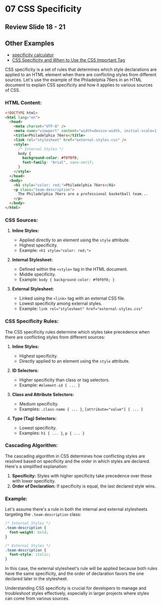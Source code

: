 # 07 CSS Specificity

## Review Slide 18 - 21

## Other Examples

* [specificity calculator](https://specificity.keegan.st/)
* [CSS Specificity and When to Use the CSS Important Tag](https://www.freecodecamp.org/news/what-is-css-specificity/)

CSS specificity is a set of rules that determines which style declarations are applied to an HTML element when there are conflicting styles from different sources. Let's use the example of the Philadelphia 76ers in an HTML document to explain CSS specificity and how it applies to various sources of CSS.

### HTML Content:

```html
<!DOCTYPE html>
<html lang="en">
  <head>
    <meta charset="UTF-8" />
    <meta name="viewport" content="width=device-width, initial-scale=1.0" />
    <title>Philadelphia 76ers</title>
    <link rel="stylesheet" href="external-styles.css" />
    <style>
      /* Internal Styles */
      body {
        background-color: #f0f0f0;
        font-family: "Arial", sans-serif;
      }
    </style>
  </head>
  <body>
    <h1 style="color: red;">Philadelphia 76ers</h1>
    <p class="team-description">
      The Philadelphia 76ers are a professional basketball team...
    </p>
  </body>
</html>
```

### CSS Sources:

1. **Inline Styles:**

   - Applied directly to an element using the `style` attribute.
   - Highest specificity.
   - Example: `<h1 style="color: red;">`

2. **Internal Stylesheet:**

   - Defined within the `<style>` tag in the HTML document.
   - Middle specificity.
   - Example: `body { background-color: #f0f0f0; }`

3. **External Stylesheet:**
   - Linked using the `<link>` tag with an external CSS file.
   - Lowest specificity among external styles.
   - Example: `link rel="stylesheet" href="external-styles.css"`

### CSS Specificity Rules:

The CSS specificity rules determine which styles take precedence when there are conflicting styles from different sources:

1. **Inline Styles:**

   - Highest specificity.
   - Directly applied to an element using the `style` attribute.

2. **ID Selectors:**

   - Higher specificity than class or tag selectors.
   - Example: `#element-id { ... }`

3. **Class and Attribute Selectors:**

   - Medium specificity.
   - Examples: `.class-name { ... }`, `[attribute="value"] { ... }`

4. **Type (Tag) Selectors:**
   - Lowest specificity.
   - Examples: `h1 { ... }`, `p { ... }`

### Cascading Algorithm:

The cascading algorithm in CSS determines how conflicting styles are resolved based on specificity and the order in which styles are declared. Here's a simplified explanation:

1. **Specificity:** Styles with higher specificity take precedence over those with lower specificity.
2. **Order of Declaration:** If specificity is equal, the last declared style wins.

### Example:

Let's assume there's a rule in both the internal and external stylesheets targeting the `.team-description` class:

```css
/* Internal Styles */
.team-description {
  font-weight: bold;
}

/* External Styles */
.team-description {
  font-style: italic;
}
```

In this case, the external stylesheet's rule will be applied because both rules have the same specificity, and the order of declaration favors the one declared later in the stylesheet.

Understanding CSS specificity is crucial for developers to manage and troubleshoot styles effectively, especially in larger projects where styles can come from various sources.
